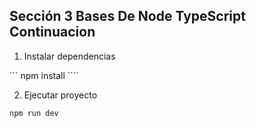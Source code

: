 ## Sección 3 Bases De Node TypeScript Continuacion

1. Instalar dependencias

``` npm install ````

2. Ejecutar proyecto

``` npm run dev ```